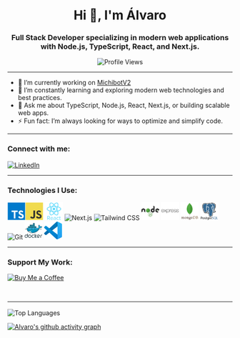 <h1 align="center">Hi 👋, I'm Álvaro</h1>
<h3 align="center">Full Stack Developer specializing in modern web applications with Node.js, TypeScript, React, and Next.js.</h3>

<p align="center">
  <img src="https://komarev.com/ghpvc/?username=malakian96&label=Profile%20views&color=0e75b6&style=flat" alt="Profile Views" />
</p>

---

- 🔭 I’m currently working on [MichibotV2](https://github.com/MichibotV2)
- 🌱 I’m constantly learning and exploring modern web technologies and best practices.
- 💬 Ask me about TypeScript, Node.js, React, Next.js, or building scalable web apps.
- ⚡ Fun fact: I’m always looking for ways to optimize and simplify code.

---

<h3>Connect with me:</h3>
  <a href="https://linkedin.com/in/álvaro-arpal-708620130/" target="_blank">
    <img align="center" src="https://raw.githubusercontent.com/rahuldkjain/github-profile-readme-generator/master/src/images/icons/Social/linked-in-alt.svg" alt="LinkedIn" height="30" width="40" />
  </a>

---

<h3>Technologies I Use:</h3>

<img src="https://raw.githubusercontent.com/devicons/devicon/master/icons/typescript/typescript-original.svg" alt="TypeScript" width="40" height="40" /><img src="https://raw.githubusercontent.com/devicons/devicon/master/icons/javascript/javascript-original.svg" alt="JavaScript" width="40" height="40" />
<img src="https://raw.githubusercontent.com/devicons/devicon/master/icons/react/react-original-wordmark.svg" alt="React" width="40" height="40" />
<img src="https://cdn.worldvectorlogo.com/logos/nextjs-2.svg" alt="Next.js" width="40" height="40" />
<img src="https://www.vectorlogo.zone/logos/tailwindcss/tailwindcss-icon.svg" alt="Tailwind CSS" width="40" height="40" />
<img src="https://raw.githubusercontent.com/devicons/devicon/master/icons/nodejs/nodejs-original-wordmark.svg" alt="Node.js" width="40" height="40" />
<img src="https://raw.githubusercontent.com/devicons/devicon/master/icons/express/express-original-wordmark.svg" alt="Express.js" width="40" height="40" />
<img src="https://raw.githubusercontent.com/devicons/devicon/master/icons/mongodb/mongodb-original-wordmark.svg" alt="MongoDB" width="40" height="40" />
<img src="https://raw.githubusercontent.com/devicons/devicon/master/icons/postgresql/postgresql-original-wordmark.svg" alt="PostgreSQL" width="40" height="40" />
<img src="https://www.vectorlogo.zone/logos/git-scm/git-scm-icon.svg" alt="Git" width="40" height="40" />
<img src="https://raw.githubusercontent.com/devicons/devicon/master/icons/docker/docker-original-wordmark.svg" alt="Docker" width="40" height="40" />
<img src="https://raw.githubusercontent.com/devicons/devicon/master/icons/vscode/vscode-original.svg" alt="VS Code" width="40" height="40" />
  


---

<h3>Support My Work:</h3>
<p>
  <a href="https://www.buymeacoffee.com/malakian">
    <img src="https://cdn.buymeacoffee.com/buttons/v2/default-yellow.png" height="50" width="210" alt="Buy Me a Coffee" />
  </a>
</p>
<br />

---

<p>
  <img align="center" src="https://github-readme-stats.vercel.app/api/top-langs?username=malakian96&show_icons=true&theme=cobalt&locale=en&layout=compact" alt="Top Languages" />
</p>

[![Alvaro's github activity graph](https://github-readme-activity-graph.vercel.app/graph?username=Malakian96&theme=github)](https://github.com/Malakian96/github-readme-activity-graph)
